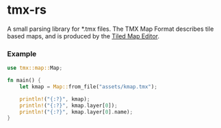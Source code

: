 # tmx-rs

A small parsing library for *.tmx files.
The TMX Map Format describes tile based maps, and is produced by the
[Tiled Map Editor](www.mapeditor.org).

### Example
```rust
use tmx::map::Map;

fn main() {
    let kmap = Map::from_file("assets/kmap.tmx");

    println!("{:?}", kmap);
    println!("{:?}", kmap.layer[0]);
    println!("{:?}", kmap.layer[0].name);
}
```
